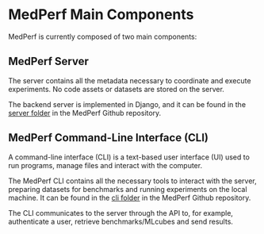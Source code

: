 # MedPerf Main Components 

MedPerf is currently composed of two main components:

## MedPerf Server 

The server contains all the metadata necessary to coordinate and execute experiments. No code assets or datasets are stored on the server.

The backend server is implemented in Django, and it can be found in the [server folder](https://github.com/mlcommons/medperf/tree/main/server) in the MedPerf Github repository. 

## MedPerf Command-Line Interface (CLI) 

A command-line interface (CLI) is a text-based user interface (UI) used to run programs, manage files and interact with the computer. 

The MedPerf CLI contains all the necessary tools to interact with the server, preparing datasets for benchmarks and running experiments on the local machine. It can be found in the [cli folder](https://github.com/mlcommons/medperf/tree/docs/cli) in the MedPerf Github repository. 

The CLI communicates to the server through the API to, for example, authenticate a user, retrieve benchmarks/MLcubes and send results.
